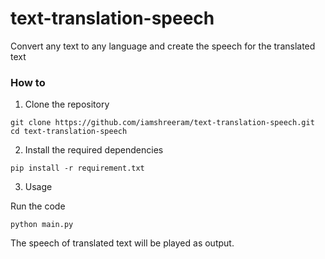 # text-translation-speech
Convert any text to any language and create the speech for the translated text

### How to 

1. Clone the repository
```
git clone https://github.com/iamshreeram/text-translation-speech.git
cd text-translation-speech
```
2. Install the required dependencies
```
pip install -r requirement.txt
```
3. Usage

Run the code 
```
python main.py
```
The speech of translated text will be played as output. 
